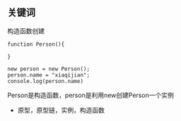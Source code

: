 关键词
--

构造函数创建
```
function Person(){

}

new person = new Person();
person.name = "xiaqijian";
console.log(person.name)

```

Person是构造函数，person是利用new创建Person一个实例

- 原型，原型链，实例，构造函数
